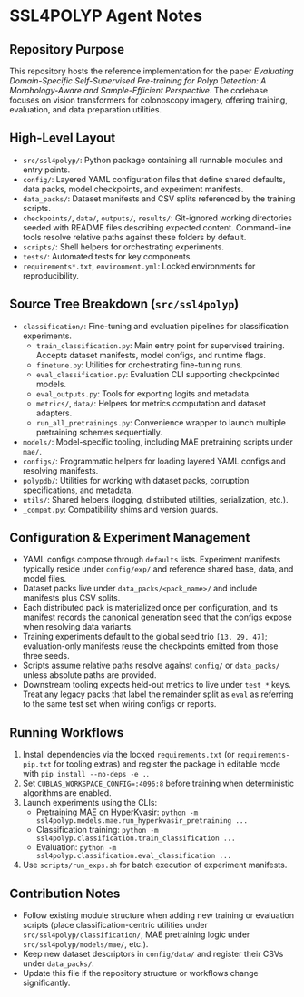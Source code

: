 # SSL4POLYP Agent Notes

## Repository Purpose
This repository hosts the reference implementation for the paper *Evaluating Domain-Specific Self-Supervised Pre-training for Polyp Detection: A Morphology-Aware and Sample-Efficient Perspective*. The codebase focuses on vision transformers for colonoscopy imagery, offering training, evaluation, and data preparation utilities.

## High-Level Layout
- `src/ssl4polyp/`: Python package containing all runnable modules and entry points.
- `config/`: Layered YAML configuration files that define shared defaults, data packs, model checkpoints, and experiment manifests.
- `data_packs/`: Dataset manifests and CSV splits referenced by the training scripts.
- `checkpoints/`, `data/`, `outputs/`, `results/`: Git-ignored working directories seeded with README files describing expected content. Command-line tools resolve relative paths against these folders by default.
- `scripts/`: Shell helpers for orchestrating experiments.
- `tests/`: Automated tests for key components.
- `requirements*.txt`, `environment.yml`: Locked environments for reproducibility.

## Source Tree Breakdown (`src/ssl4polyp`)
- `classification/`: Fine-tuning and evaluation pipelines for classification experiments.
  - `train_classification.py`: Main entry point for supervised training. Accepts dataset manifests, model configs, and runtime flags.
  - `finetune.py`: Utilities for orchestrating fine-tuning runs.
  - `eval_classification.py`: Evaluation CLI supporting checkpointed models.
  - `eval_outputs.py`: Tools for exporting logits and metadata.
  - `metrics/`, `data/`: Helpers for metrics computation and dataset adapters.
  - `run_all_pretrainings.py`: Convenience wrapper to launch multiple pretraining schemes sequentially.
- `models/`: Model-specific tooling, including MAE pretraining scripts under `mae/`.
- `configs/`: Programmatic helpers for loading layered YAML configs and resolving manifests.
- `polypdb/`: Utilities for working with dataset packs, corruption specifications, and metadata.
- `utils/`: Shared helpers (logging, distributed utilities, serialization, etc.).
- `_compat.py`: Compatibility shims and version guards.

## Configuration & Experiment Management
- YAML configs compose through `defaults` lists. Experiment manifests typically reside under `config/exp/` and reference shared base, data, and model files.
- Dataset packs live under `data_packs/<pack_name>/` and include manifests plus CSV splits.
- Each distributed pack is materialized once per configuration, and its manifest records the canonical generation seed that the configs expose when resolving data variants.
- Training experiments default to the global seed trio `[13, 29, 47]`; evaluation-only manifests reuse the checkpoints emitted from those three seeds.
- Scripts assume relative paths resolve against `config/` or `data_packs/` unless absolute paths are provided.
- Downstream tooling expects held-out metrics to live under `test_*` keys. Treat any legacy packs that label the remainder split as `eval` as referring to the same test set when wiring configs or reports.

## Running Workflows
1. Install dependencies via the locked `requirements.txt` (or `requirements-pip.txt` for tooling extras) and register the package in editable mode with `pip install --no-deps -e .`.
2. Set `CUBLAS_WORKSPACE_CONFIG=:4096:8` before training when deterministic algorithms are enabled.
3. Launch experiments using the CLIs:
   - Pretraining MAE on HyperKvasir: `python -m ssl4polyp.models.mae.run_hyperkvasir_pretraining ...`
   - Classification training: `python -m ssl4polyp.classification.train_classification ...`
   - Evaluation: `python -m ssl4polyp.classification.eval_classification ...`
4. Use `scripts/run_exps.sh` for batch execution of experiment manifests.

## Contribution Notes
- Follow existing module structure when adding new training or evaluation scripts (place classification-centric utilities under `src/ssl4polyp/classification/`, MAE pretraining logic under `src/ssl4polyp/models/mae/`, etc.).
- Keep new dataset descriptors in `config/data/` and register their CSVs under `data_packs/`.
- Update this file if the repository structure or workflows change significantly.
